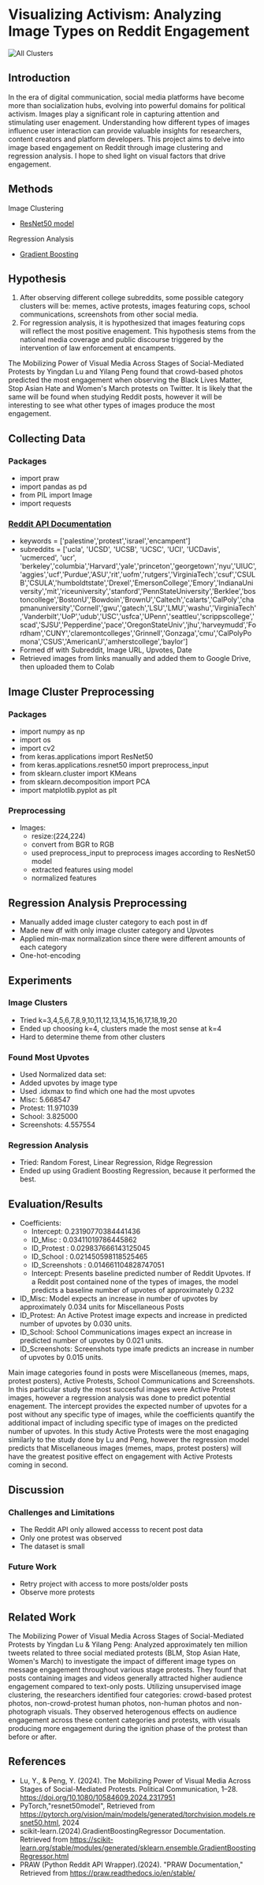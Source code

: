 # Visualizing Activism: Analyzing Image Types on Reddit Engagement
![All Clusters](https://github.com/lariosmel13/poli17proj/blob/54e0c8a6e852dbf6e07c2a5ee7de77bdd5ff0aa8/clusters/clusters.png)
## Introduction
In the era of digital communication, social media platforms have become more than socialization hubs, evolving into powerful domains for political activism. Images play a significant role in capturing attention and stimulating user enagement. Understanding how different types of images influence user interaction can provide valuable insights for researchers, content creators and platform developers. This project aims to delve into image based engagement on Reddit through image clustering and regression analysis. I hope to shed light on visual factors that drive engagement.

## Methods
Image Clustering
* [ResNet50 model](https://pytorch.org/vision/main/models/generated/torchvision.models.resnet50.html)

Regression Analysis
* [Gradient Boosting](https://scikit-learn.org/stable/modules/generated/sklearn.ensemble.GradientBoostingRegressor.html)

## Hypothesis
1. After observing different college subreddits, some possible category clusters will be: memes, active protests, images featuring cops, school communications, screenshots from other social media.
2. For regression analysis, it is hypothesized that images featuring cops will reflect the most positive enagement. This hypothesis stems from the national media coverage and public discourse triggered by the intervention of law enforcement at encampents.

The Mobilizing Power of Visual Media Across Stages of Social-Mediated Protests by Yingdan Lu and Yilang Peng found that crowd-based photos predicted the most engagement when observing the Black Lives Matter, Stop Asian Hate and Women's March protests on Twitter. It is likely that the same will be found when studying Reddit posts, however it will be interesting to see what other types of images produce the most engagement.

## Collecting Data
### Packages
* import praw
* import pandas as pd
* from PIL import Image
* import requests
### [Reddit API Documentation](https://www.reddit.com/dev/api/)
* keywords = ['palestine','protest','israel','encampent']
* subreddits = ['ucla', 'UCSD', 'UCSB', 'UCSC', 'UCI', 'UCDavis', 'ucmerced', 'ucr', 'berkeley','columbia','Harvard','yale','princeton','georgetown','nyu','UIUC','aggies','ucf','Purdue','ASU','rit','uofm','rutgers','VirginiaTech','csuf','CSULB','CSULA','humboldtstate','Drexel','EmersonCollege','Emory','IndianaUniversity','mit','riceuniversity','stanford','PennStateUniversity','Berklee','bostoncollege','BostonU','Bowdoin','BrownU','Caltech','calarts','CalPoly','chapmanuniversity','Cornell','gwu','gatech','LSU','LMU','washu','VirginiaTech','Vanderbilt','UoP','udub','USC','usfca','UPenn','seattleu','scrippscollege','scad','SJSU','Pepperdine','pace','OregonStateUniv','jhu','harveymudd','Fordham','CUNY','claremontcolleges','Grinnell','Gonzaga','cmu','CalPolyPomona','CSUS','AmericanU','amherstcollege','baylor']
* Formed df with Subreddit, Image URL, Upvotes, Date
* Retrieved images from links manually and added them to Google Drive, then uploaded them to Colab

## Image Cluster Preprocessing
### Packages
* import numpy as np
* import os
* import cv2
* from keras.applications import ResNet50
* from keras.applications.resnet50 import preprocess_input
* from sklearn.cluster import KMeans
* from sklearn.decomposition import PCA
* import matplotlib.pyplot as plt
### Preprocessing
* Images:
  * resize:(224,224)
  * convert from BGR to RGB
  *  used preprocess_input to preprocess images according to ResNet50 model
  *  extracted features using model
  *  normalized features

## Regression Analysis Preprocessing
* Manually added image cluster category to each post in df
* Made new df with only image cluster category and Upvotes
* Applied min-max normalization since there were different amounts of each category
* One-hot-encoding

## Experiments
### Image Clusters
* Tried k=3,4,5,6,7,8,9,10,11,12,13,14,15,16,17,18,19,20
* Ended up choosing k=4, clusters made the most sense at k=4
* Hard to determine theme from other clusters
### Found Most Upvotes
* Used Normalized data set:
 * Added upvotes by image type
 * Used .idxmax to find which one had the most upvotes
  * Misc: 5.668547
  * Protest: 11.971039
  * School: 3.825000
  * Screenshots: 4.557554
### Regression Analysis
* Tried: Random Forest, Linear Regression, Ridge Regression
* Ended up using Gradient Boosting Regression, because it performed the best.

## Evaluation/Results
* Coefficients:
   * Intercept: 0.23190770384441436
   * ID_Misc : 0.03411019786445862
   * ID_Protest : 0.029837666143125045
   * ID_School : 0.021450598118525465
   * ID_Screenshots : 0.014661104828747051
   * Intercept: Presents baseline predicted number of Reddit Upvotes. If a Reddit post contained none of the types of images, the model predicts a baseline number of upvotes of approximately 0.232
* ID_Misc: Model expects an increase in number of upvotes by approximately 0.034 units for Miscellaneous Posts
* ID_Protest: An Active Protest image expects and increase in predicted number of upvotes by 0.030 units.
* ID_School: School Communications images expect an increase in predicted number of upvotes by 0.021 units.
* ID_Screenshots: Screenshots type imafe predicts an increase in number of upvotes by 0.015 units.

Main image categories found in posts were Miscellaneous (memes, maps, protest posters), Active Protests, School Communications and Screenshots. In this particular study the most succesful images were Active Protest images, however a regression analysis was done to predict potential enagement. The intercept provides the expected number of upvotes for a post without any specific type of images, while the coefficients quantify the additional impact of including specific type of images on the predicted number of upvotes. In this study Active Protests were the most enagaging similarly to the study done by Lu and Peng, however the regression model predicts that Miscellaneous images (memes, maps, protest posters) will have the greatest positive effect on engagement with Active Protests coming in second.
  


## Discussion

### Challenges and Limitations
* The Reddit API only allowed accesss to recent post data
* Only one protest was observed
* The dataset is small
### Future Work
* Retry project with access to more posts/older posts
* Observe more protests

## Related Work
The Mobilizing Power of Visual Media Across Stages of Social-Mediated Protests by Yingdan Lu & Yilang Peng: Analyzed approximately ten million tweets related to three social mediated protests (BLM, Stop Asian Hate, Women's March) to investigate the impact of different image types on message engagement throughout various stage protests. They founf that posts containing images and videos generally attracted higher audience engagement compared to text-only posts. Utilizing unsupervised image clustering, the researchers identified four categories: crowd-based protest photos, non-crowd-protest human photos, non-human photos and non-photograph visuals. They observed heterogenous effects on audience engagement across these content categories and protests, with visuals producing more engagement during the ignition phase of the protest than before or after.

## References
* Lu, Y., & Peng, Y. (2024). The Mobilizing Power of Visual Media Across Stages of Social-Mediated Protests. Political Communication, 1–28. https://doi.org/10.1080/10584609.2024.2317951
* PyTorch,"resnet50model", Retrieved from https://pytorch.org/vision/main/models/generated/torchvision.models.resnet50.html, 2024
* scikit-learn.(2024).GradientBoostingRegressor Documentation. Retrieved from https://scikit-learn.org/stable/modules/generated/sklearn.ensemble.GradientBoostingRegressor.html
* PRAW (Python Reddit API Wrapper).(2024). "PRAW Documentation," Retrieved from https://praw.readthedocs.io/en/stable/


